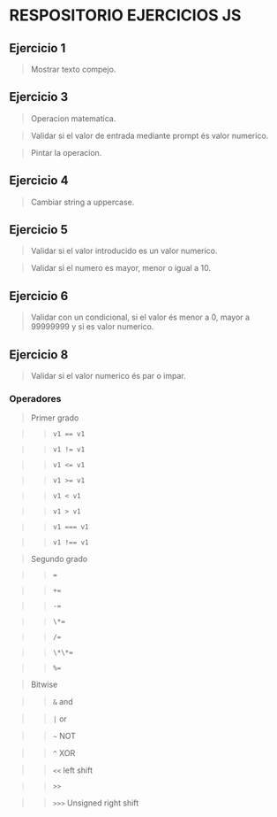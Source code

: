 # RESPOSITORIO EJERCICIOS JS

## Ejercicio 1

> Mostrar texto compejo.

## Ejercicio 3

> Operacion matematica.

> Validar si el valor de entrada mediante prompt és valor numerico.

> Pintar la operacion.

## Ejercicio 4

> Cambiar string a uppercase.

## Ejercicio 5

> Validar si el valor introducido es un valor numerico.

> Validar si el numero es mayor, menor o igual a 10.

## Ejercicio 6

> Validar con un condicional, si el valor és menor a 0, mayor a 99999999 y si es valor numerico.

## Ejercicio 8

> Validar si el valor numerico és par o impar.

### Operadores

> Primer grado

> > `v1 == v1`

> > `v1 != v1`

> > `v1 <= v1`

> > `v1 >= v1`

> > `v1 < v1`

> > `v1 > v1`

> > `v1 === v1`

> > `v1 !== v1`

> Segundo grado

> > `=`

> > `+=`

> > `-=`

> > `\*=`

> > `/=`

> > `\*\*=`

> > `%=`

> Bitwise

> > `&` and

> > `|` or

> > `~` NOT

> > `^` XOR

> > `<<` left shift

> > `>>`

> > `>>>` Unsigned right shift
